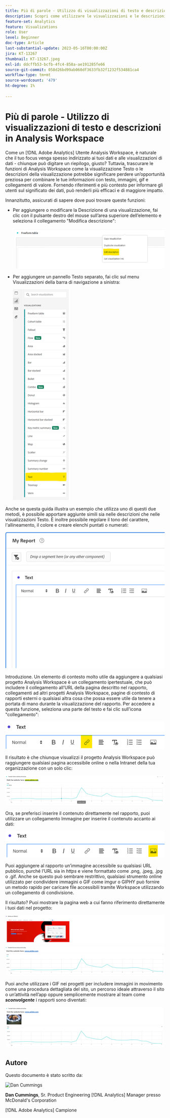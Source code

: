 ```yaml
---
title: Più di parole - Utilizzo di visualizzazioni di testo e descrizioni in Analysis Workspace
description: Scopri come utilizzare le visualizzazioni e le descrizioni di testo nei progetti per creare un’Analysis Workspace più sofisticata per gli utenti finali.
feature-set: Analytics
feature: Visualizations
role: User
level: Beginner
doc-type: Article
last-substantial-update: 2023-05-16T00:00:00Z
jira: KT-13267
thumbnail: KT-13267.jpeg
exl-id: ddcffb53-bcfb-4fc4-858a-ae191285fe66
source-git-commit: 058d26bd99ab060df3633fb32f1232f534881ca4
workflow-type: tm+mt
source-wordcount: '479'
ht-degree: 1%

---
```


# Più di parole - Utilizzo di visualizzazioni di testo e descrizioni in Analysis Workspace

Come un [!DNL Adobe Analytics] Utente Analysis Workspace, è naturale che il tuo focus venga spesso indirizzato ai tuoi dati e alle visualizzazioni di dati - chiunque può digitare un riepilogo, giusto? Tuttavia, trascurare le funzioni di Analysis Workspace come la visualizzazione Testo o le descrizioni della visualizzazione potrebbe significare perdere un’opportunità preziosa per combinare le tue informazioni con testo, immagini, gif e collegamenti di valore. Fornendo riferimenti e più contesto per informare gli utenti sul significato dei dati, può renderli più efficaci e di maggiore impatto.

Innanzitutto, assicurati di sapere dove puoi trovare queste funzioni:

- Per aggiungere o modificare la Descrizione di una visualizzazione, fai clic con il pulsante destro del mouse sull’area superiore dell’elemento e seleziona il collegamento &quot;Modifica descrizione&quot;:

  ![testo 01](assets/t01.png)


- Per aggiungere un pannello Testo separato, fai clic sul menu Visualizzazioni della barra di navigazione a sinistra:

  ![testo 02](assets/t02.png)

Anche se questa guida illustra un esempio che utilizza uno di questi due metodi, è possibile apportare aggiunte simili sia nelle descrizioni che nelle visualizzazioni Testo. È inoltre possibile regolare il tono del carattere, l&#39;allineamento, il colore e creare elenchi puntati o numerati:

![testo 03](assets/t03.png)

Introduzione. Un elemento di contesto molto utile da aggiungere a qualsiasi progetto Analysis Workspace è un collegamento ipertestuale, che può includere il collegamento all’URL della pagina descritto nel rapporto, collegamenti ad altri progetti Analysis Workspace, pagine di contesto di rapporti esterni o qualsiasi altra cosa che possa essere utile da tenere a portata di mano durante la visualizzazione del rapporto. Per accedere a questa funzione, seleziona una parte del testo e fai clic sull’icona &quot;collegamento&quot;:

![testo 04](assets/t04.png)

Il risultato è che chiunque visualizzi il progetto Analysis Workspace può raggiungere qualsiasi pagina accessibile online o nella Intranet della tua organizzazione con un solo clic:

![testo 05](assets/t05.png)

Ora, se preferisci inserire il contenuto direttamente nel rapporto, puoi utilizzare un collegamento Immagine per inserire il contenuto accanto ai dati:

![testo 06](assets/t06.png)

Puoi aggiungere al rapporto un’immagine accessibile su qualsiasi URL pubblico, purché l’URL sia in *https* e viene formattato come .png, .jpeg, .jpg o .gif. Anche se questo può sembrare restrittivo, qualsiasi strumento online utilizzato per condividere immagini o GIF come imgur o GIPHY può fornire un metodo rapido per caricare file accessibili tramite Workspace utilizzando un collegamento di condivisione.

Il risultato? Puoi mostrare la pagina web a cui fanno riferimento direttamente i tuoi dati nel progetto:

![testo 07](assets/t07.png)

Puoi anche utilizzare i GIF nei progetti per includere immagini in movimento come una procedura dettagliata del sito, un percorso ideale attraverso il sito o un’attività nell’app oppure semplicemente mostrare al team come ***sconvolgente*** i rapporti sono diventati:

![testo 08](assets/t08.png)

## Autore

Questo documento è stato scritto da:

![Dan Cummings](assets/text09.png)

**Dan Cummings**, Sr. Product Engineering [!DNL Analytics] Manager presso McDonald&#39;s Corporation

[!DNL Adobe Analytics] Campione
